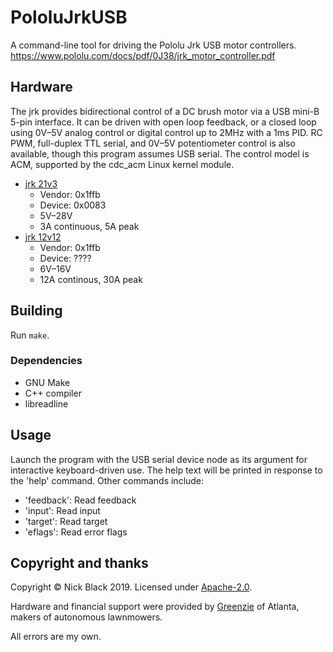 # PololuJrkUSB

A command-line tool for driving the Pololu Jrk USB motor controllers.
https://www.pololu.com/docs/pdf/0J38/jrk_motor_controller.pdf

## Hardware

The jrk provides bidirectional control of a DC brush motor via a USB mini-B
5-pin interface. It can be driven with open loop feedback, or a closed loop
using 0V–5V analog control or digital control up to 2MHz with a 1ms PID.
RC PWM, full-duplex TTL serial, and 0V–5V potentiometer control is also
available, though this program assumes USB serial. The control model is ACM,
supported by the cdc_acm Linux kernel module.

* [jrk 21v3](https://www.pololu.com/product/1392)
  * Vendor: 0x1ffb
  * Device: 0x0083
  * 5V–28V
  * 3A continuous, 5A peak
* [jrk 12v12](https://www.pololu.com/product/1393)
  * Vendor: 0x1ffb
  * Device: ????
  * 6V–16V
  * 12A continous, 30A peak

## Building

Run `make`.

### Dependencies

* GNU Make
* C++ compiler
* libreadline

## Usage

Launch the program with the USB serial device node as its argument for
interactive keyboard-driven use. The help text will be printed in response to
the 'help' command. Other commands include:

* 'feedback': Read feedback
* 'input': Read input
* 'target': Read target
* 'eflags': Read error flags

## Copyright and thanks

Copyright © Nick Black 2019.
Licensed under [Apache-2.0](https://www.apache.org/licenses/LICENSE-2.0).

Hardware and financial support were provided by
[Greenzie](https://www.greenzie.co/) of Atlanta, makers of autonomous
lawnmowers.

All errors are my own.
